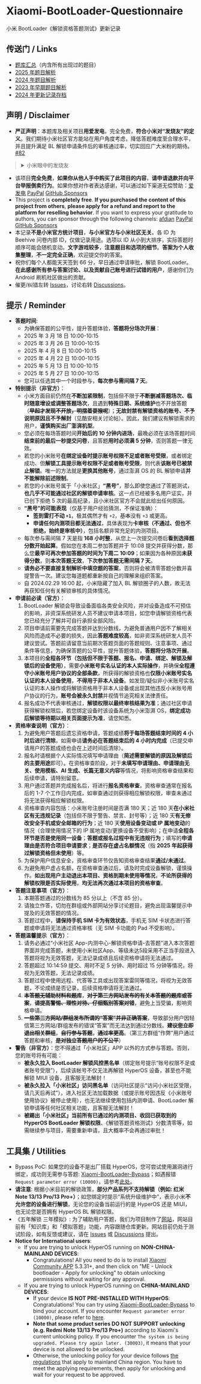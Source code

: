 # Xiaomi-BootLoader-Questionnaire
小米 BootLoader《解锁资格答题测试》更新记录

## 传送门 / Links
- [题库汇总](https://github.com/MlgmXyysd/Xiaomi-BootLoader-Questionnaire/discussions/95)（内含所有出现过的题目）
- [2025 年题目解析](https://github.com/MlgmXyysd/Xiaomi-BootLoader-Questionnaire/discussions/238)
- [2024 年题目解析](https://github.com/MlgmXyysd/Xiaomi-BootLoader-Questionnaire/discussions/4)
- [2023 年早期题目解析](https://github.com/MlgmXyysd/Xiaomi-BootLoader-Questionnaire/discussions/69)
- [2024 年更新记录存档](history-2024.md)

## 声明 / Disclaimer
- **严正声明**：本题库及相关项目**用爱发电**，完全免费，**符合小米对“发烧友”的定义**。我们期待小米社区官方能站在用户角度考虑，降低答题难度至合理水平，并且提升满足 BL 解锁申请条件后的审核通过率，切实回应广大米粉的期待。 [#82](https://github.com/MlgmXyysd/Xiaomi-BootLoader-Questionnaire/discussions/82)
> <details>
>   <summary>小米眼中的发烧友</summary>
> 	
>   - 发烧友具备**分享精神**，因此在有一些好的知识或经验时，**会积极分享和交流**，不会去利用“资源”去“谋利”
> 	
>   - 发烧友具备**学习精神**，因此在遇到新鲜事物或新知识时，**会乐于学习和钻研**，不会肆意谩骂
>     
>   - 发烧友具备**探究精神**，因此在遇到不了解的问题时，**会在合理范围内主动探寻答案**，但不会寻求不正当“捷径”或采用违规方式
>     
>   <div align="center"><img src="https://github.com/MlgmXyysd/Xiaomi-BootLoader-Questionnaire/assets/27143040/d9ee55b2-edb5-4c18-b84e-56c28358df77" height="400px" /></div>
> </details>

- 该项目**完全免费**，**如果你从他人手中购买了此项目的内容**，**请申请退款并向平台举报倒卖行为**。如果你想对作者表达感谢，可以通过如下渠道无偿赞助：[爱发电](https://afdian.net/a/MlgmXyysd) [PayPal](https://paypal.me/MlgmXyysd) [GitHub Sponsors](https://github.com/sponsors/MlgmXyysd)
- This project is **completely free**. **If you purchased the content of this project from others**, **please apply for a refund and report to the platform for reselling behavior**. If you want to express your gratitude to authors, you can sponsor through the following channels: [afdian](https://afdian.net/a/MlgmXyysd) [PayPal](https://paypal.me/MlgmXyysd) [GitHub Sponsors](https://github.com/sponsors/MlgmXyysd)
- 本记录**不是小米官方统计项目**，**与小米官方与小米社区无关**。各 ID 为 Beehive 问卷内部 ID，仅做记录用途。选项以 ID 从小到大排序，实际答题时顺序可能会随机变动。**文字游戏较多**，**注意题目和选项的细节**。**答案为个人收集整理**，**不一定完全正确**，欢迎提交你的答案。
- 祝你们每个人都能天天签到 66 分，早日通过申请审批，解锁 BootLoader。**在此感谢所有参与答案讨论、以及贡献自己账号进行试错的用户**，感谢你们为 Android 刷机社区做出的贡献。
- 催更/纠错左转 [Issues](https://github.com/MlgmXyysd/Xiaomi-BootLoader-Questionnaire/issues)，讨论右转 [Discussions](https://github.com/MlgmXyysd/Xiaomi-BootLoader-Questionnaire/discussions)。

## 提示 / Reminder
- **答题时间**:
  - 为确保答题的公平性，提升答题体验，**答题将分场次开展**：
  - 2025 年 3 月 18 日 10:00-10:15
  - 2025 年 3 月 26 日 10:00-10:15
  - 2025 年 4 月 8 日 10:00-10:15
  - 2025 年 4 月 22 日 10:00-10:15
  - 2025 年 5 月 13 日 10:00-10:15
  - 2025 年 5 月 27 日 10:00-10:15
  - 您可以任选其中一个时段参与，**每次参与需间隔 7 天**。
- **特别提示（非官方）**：
  - 小米方面目前仍然在**不断加紧限制**，包括但不限于**不断删减答题场次、临时随意增设或调整答题场次**，且遇到**特殊日期、系统维护**也不开放答题（**~~早起才发现不开放，明摆着耍猴呢~~**）；**无故封禁有解锁资格的账号、不予说明原因且不予解封**（见酷安相关讨论帖）。因此，我们建议有解锁需求的用户，**谨慎购买出厂澎湃机型**。
  - 您必须在每场答题时间**开始后的 10 分钟内进场**，最晚必须在该场答题时间**结束前的最后一秒提交问卷**，且答题**用时必须满 5 分钟**，否则答题一律无效。
  - 若您的小米账号**在绑定设备时提示账号权限不足或者账号受限**，或者绑定成功、但**解锁工具提示账号权限不足或者账号受限**，则代表**该账号已被禁止解锁**。唯一的方法就是**更换其他账号**，通过澎湃 OS 的 BL 解锁申请**并不能解除前述限制**。
  - 若您的小米账号属于「小米社区」**“黑号”**，那么即使您通过了答题测试，**也几乎不可能通过社区的解锁申请审核**。这一点已经被多名用户证实，并已创下拒绝 5 次的最高纪录，且小米社区官方不会就此给出任何原因。
  - **“黑号”的可能表现**（仅基于用户经验猜测，不保证准确）：
    - **签到雷打不动 `+1`**，极其偶然才有 `+2`，~~基本~~没有 `+3` 或更高。
    - **申请任何内测项目都无法通过**，具体表现为**卡审核（不通过、但也不拒绝，始终是审核中）**，包括名额非常充足的内测项目。
  - 每次参与需间隔 7 天是指 **168 小时整**，从您上一次提交问卷后**看到选择题分数开始起算**。假如您在本周二参加答题并于 10:08 提交并获得分数，那么您**最早可再次参加答题的时间为下周二 10:09**；如果因为各种原因**未获得分数**，则**本次答题无效**，**下次参加答题无需间隔 7 天**。
  - **请务必不要直接复制解析中填空题的答案**，否则将会被清零答题分数并喜提警告一次。建议您每道题都重新按自己的理解来组织答案。
  - 自 2024.02.29 16:00 起，小米隐藏了加入 BL 解锁圈子的人数，故无法再获知任何有关解锁审核的具体情况。
- **申请前必读（官方）**：
  1. BootLoader 解锁会导致设备面临各类安全风险，并对设备造成不可预估的影响，非资深系统研发人员不建议申请本项目，如您申请解锁资格代表您已经充分了解并可自行承担全部风险。
  2. 项目申请前需要先完成答题并达到分数线，为避免普通用户因不了解相关风险而造成不必要的损失，因此**答题难度较高**，如非资深系统研发人员不建议尝试。答题前请留意当前期次答题页面的答题规则、注意事项、通过条件等信息，为确保答题的公平性，提升答题体验，**答题将分场次开展**。
  3. 本项目的**全程各环节（包括但不限于答题、报名、申请、绑定、解锁及解锁后的设备使用）**，需要**小米账号实名认证的本人实际操作**，并确保**全程遵守小米账号用户协议的全部条款**，所获得的解锁资格也**仅限小米账号实名认证的本人设备使用**，**不得用于非本人设备**。如发现/疑似非小米账号实名认证的本人操作或将解锁资格用于非本人设备或出现其他违反小米账号用户协议的行为，**账号会被永久封禁**并视情节追究相关法律责任。
  4. 报名成功不代表审核通过，**解锁权限以最终审核结果为准**；通过社区申请获得解锁权限后，若您绑定设备时该设备系统为小米澎湃 OS，**绑定成功后解锁等待期以相关页面提示为准**，请您知悉。
- **资格审查说明（官方）**：
  1. 为避免用户答题后遗忘资格申请，答题成绩**将于每场答题结束时间的 4 小时后进行清除**，如需申请**请务必在答题结束后的 4 小时内完成**（已提交申请用户的答题成绩也会在上述时间后清除）。
  2. 报名时请根据个人实际情况填写申请理由（**简述需要解锁的原因及解锁后的主要用途**即可）。在资格审查阶段，对于**未填写申请理由、申请理由无关、使用模板、AI 生成、长篇无意义内容**等情况，将影响资格审查结果和后续申请，请特别留意。
  3. 用户通过答题并完成报名后，将进行**报名资格审查**，资格审查通常在报名后的 1-7 个工作日内完成，如审查通过则获得相应解锁权限，审查未通过将无法获得相应解锁权限。
  4. 资格审查内容包括：小米账号注册时间是否满 180 天；近 180 天**在小米社区有无违规记录**（包括但不限于警告、禁言、封号等）；近 180 天**有无修改安全手机或安全邮箱的行为**；近 180 天**使用设备变动或 IP 属地变动**的情况（合理使用情况下的 IP 属地变动/更换设备不受影响）；在申请**全程各环节是否是使用同一设备**；**答题或报名过程中有无违规行为**；填写的**申请理由是否符合项目申请要求**；**是否存在虚占名额情况**（指 **2025 年起获得过解锁资格但未使用**）等。
  5. 为保护用户信息安全，资格审查环节仅告知资格审查结果**通过/未通过**。
  6. 为避免用户虚占名额，在资格审查通过后，请及时完成设备解锁，谨慎操作。**如出现用户主动退出本项目、资格到期未使用等情况**，**不论所获得的解锁权限是否实际使用**，**均无法再次通过本项目的资格审查**。
- **答题注意事项（官方）**：
  1. 本期答题通过的分数线为 85 分以上（不含 85 分）。
  2. 请独立作答，切勿在群组或外部网站分享讨论题目，避免出现温馨提示中提及的无效答题的情况。
  3. 答题过程中，**请保持手机 SIM 卡为有效状态**，手机无 SIM 卡状态进行答题或申请将无法通过资格审核（无 SIM 卡功能的 Pad 不受影响）。
- **答题温馨提示（官方）**：
  1. 请务必通过“小米社区 App-内测中心-解锁资格申请-去答题”进入本次答题界面并完成答题，未使用小米社区App、等级未达5段采用不正当手段进入答题将视为无效答题，无法记录成绩且后续资格申请将无法通过。
  2. 答题超过 10:14:59 提交、用时不足 5 分钟、用时超过 15 分钟等情况，将视为无效答题，无法记录成绩。
  3. 答题过程中使用远程、代答等工具或出现答案雷同等情况，将视为无效答题，不论成绩是否记录，后续资格申请将无法通过。
  4. **~~本答题无辅助材料和题库~~**，**~~对于第三方网站发布的有关本答题的题库或答案~~**，**~~请提高警惕、理性对待、仔细甄别答案对错~~**，避免上当受骗，影响资格申请。
  5. **~~一些第三方网站/群组发布所谓的“答案”并非正确答案~~**，导致部分用户因轻信第三方网站/群组发布的错误“答案”而无法达到通过分数线。**~~建议您立即退出相关群组~~**，**~~自行参与答题~~**，**~~通过率更高~~**。（第三方群组“作弊”用户通过答题和审核，**~~是对独立答题用户的不公平~~**）
- **警告（非官方）**：您不得通过「小米社区」APP 以外的方式参与答题。否则，您的账号将有可能：
  - **被永久拉入 BootLoader 解锁风控黑名单**（绑定账号提示“账号权限不足或者账号受限”），后续该帐号不仅无法再解锁 HyperOS 设备，甚至也不能解锁 MIUI 设备，且客服无法解封！
  - **被永久拉入「小米社区」访问黑名单**（访问社区提示“访问小米社区受限，请几天后再试”），进入社区无法加载数据（或提示账号因违反《小米账号使用协议》被停止使用），也无法继续使用包括内测申请、BootLoader 解锁申请等任何社区相关功能，且客服无法解封！
  - **被踢出「小米社区」当前所有已通过的内测项目、收回已获取到的 HyperOS BootLoader 解锁权限**、《解锁答题资格测试》分数清零等，如需继续参与项目，需要重新申请，且大概率不会再通过审批！

## 工具集 / Utilities
- Bypass PoC: 如果您的设备不是出厂搭载 HyperOS，您可尝试使用漏洞进行绑定，成功则无需参与答题: [Xiaomi-BootLoader-Bypass](https://github.com/MlgmXyysd/Xiaomi-HyperOS-BootLoader-Bypass)；如遇报错 `Request parameter error (10000)`，请参考[此处](https://www.coolapk.com/feed/53042929?shareKey=NzhmMGE5MTIxOWIwNjVjNDlhMzM)。
- **请注意**: 根据小米目前的解锁政策，**部分产品系列不支持解锁（例如: 红米 Note 13/13 Pro/13 Pro+）**；如您绑定时提示“系统升级维护中”，表示小米**不允许您的设备进行解锁**，无论您的设备当前运行的是 HyperOS 还是 MIUI，也无论您是否拥有 HyperOS BL 解锁权限。
- 《五年解锁 三年模拟》: 为了辅助用户答题，我们为项目制作了[网站](https://xmbl.neko.ink/)，网站目前有「知识库」和「模拟答题」功能，内容跟随仓库更新。网站目前仍处于测试阶段，如有反馈或建议，请在 [Issues](https://github.com/MlgmXyysd/Xiaomi-BootLoader-Questionnaire/issues) 或 [Discussions](https://github.com/MlgmXyysd/Xiaomi-BootLoader-Questionnaire/discussions) 提出。
- **Notice for International users**:
  - If you are trying to unlock HyperOS running on **NON-CHINA-MAINLAND DEVICES**:
    -  Congratulations! All you need to do is to install [Xiaomi Community APP](https://play.google.com/store/apps/details?id=com.mi.global.bbs) 5.3.31+, and then click on "ME - Unlock bootloader - Apply for unlocking" to obtain unlocking permissions without waiting for any approval.
  - If you are trying to unlock HyperOS running on **CHINA-MAINLAND DEVICES**:
    -  If your device **IS NOT PRE-INSTALLED WITH HyperOS**: Congratulations! You can try using [Xiaomi-BootLoader-Bypass](https://github.com/MlgmXyysd/Xiaomi-HyperOS-BootLoader-Bypass) to bind your account. If you encounter `Request parameter error (10000)`, please refer to [here](https://twitter.com/realMlgmXyysd/status/1748386904050110675).
    -  **Note that some product series DO NOT SUPPORT unlocking (e.g. Redmi Note 13/13 Pro/13 Pro+)** according to Xiaomi's current unlocking policy. If you encounter `The system is being upgraded. Please try again later. (30003)`, it means that your device is not allowed to be unlocked.
    -  Otherwise, the unlocking policy for your device follows [the regulations](https://web.vip.miui.com/page/info/mio/mio/testDetails?type=BL_BLOCK&id=-1) that apply to mainland China region. You have to meet the applying requirements, then apply for unlocking and wait for your request to be approved.
